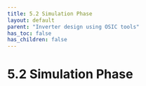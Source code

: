 ```yaml
---
title: 5.2 Simulation Phase
layout: default
parent: "Inverter design using OSIC tools"
has_toc: false
has_children: false
---
```


# 5.2 Simulation Phase